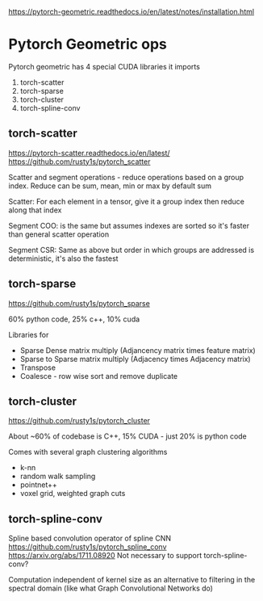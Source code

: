 https://pytorch-geometric.readthedocs.io/en/latest/notes/installation.html

# Pytorch Geometric ops

Pytorch geometric has 4 special CUDA libraries it imports

1. torch-scatter
2. torch-sparse
3. torch-cluster
4. torch-spline-conv

## torch-scatter
https://pytorch-scatter.readthedocs.io/en/latest/
https://github.com/rusty1s/pytorch_scatter

Scatter and segment operations - reduce operations based on a group index. Reduce can be sum, mean, min or max by default sum

Scatter: For each element in a tensor, give it a group index then reduce along that index

Segment COO: is the same but assumes indexes are sorted so it's faster than general scatter operation

Segment CSR: Same as above but order in which groups are addressed is deterministic, it's also the fastest

## torch-sparse
https://github.com/rusty1s/pytorch_sparse

60% python code, 25% c++, 10% cuda

Libraries for 
* Sparse Dense matrix multiply (Adjancency matrix times feature matrix)
* Sparse to Sparse matrix multiply (Adjacency times Adjacency matrix)
* Transpose
* Coalesce - row wise sort and remove duplicate

## torch-cluster
https://github.com/rusty1s/pytorch_cluster

About ~60% of codebase is C++, 15% CUDA - just 20% is python code

Comes with several graph clustering algorithms
* k-nn
* random walk sampling
* pointnet++
* voxel grid, weighted graph cuts

## torch-spline-conv
Spline based convolution operator of spline CNN
https://github.com/rusty1s/pytorch_spline_conv
https://arxiv.org/abs/1711.08920
Not necessary to support torch-spline-conv?

Computation independent of kernel size as an alternative to filtering in the spectral domain (like what Graph Convolutional Networks do)